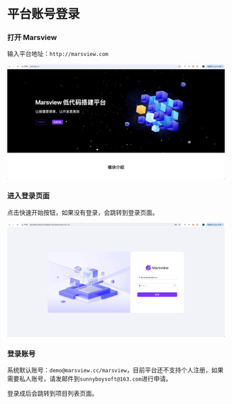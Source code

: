 # 平台账号登录

### 打开 Marsview

输入平台地址：`http://marsview.com`

![进入首页](./assets/login/welcome.png)

### 进入登录页面

点击快速开始按钮，如果没有登录，会跳转到登录页面。

![点击快速开始](./assets/login/login.png)

### 登录账号

系统默认账号：`demo@marsview.cc/marsview`，目前平台还不支持个人注册，如果需要私人账号，请发邮件到`sunnyboysoft@163.com`进行申请。

登录成后会跳转到项目列表页面。
